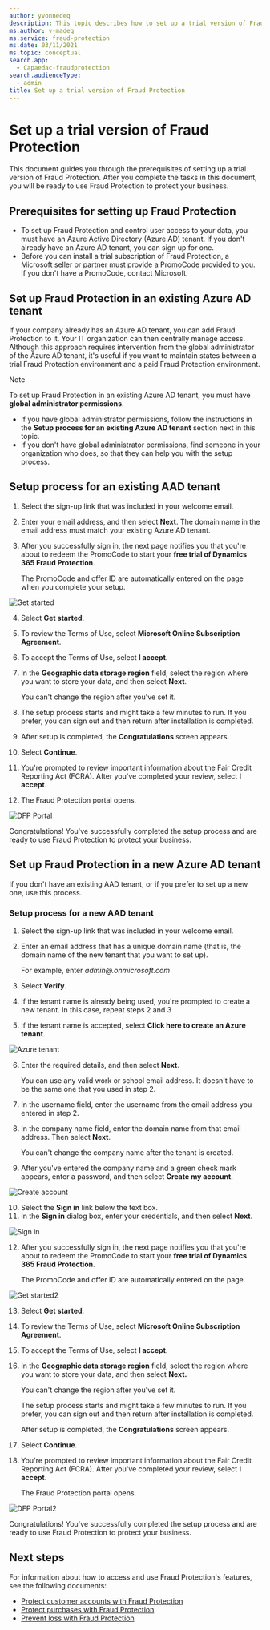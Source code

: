 ```yaml
---
author: yvonnedeq
description: This topic describes how to set up a trial version of Fraud Protection.
ms.author: v-madeq
ms.service: fraud-protection
ms.date: 03/11/2021
ms.topic: conceptual
search.app: 
  - Capaedac-fraudprotection
search.audienceType:
  - admin
title: Set up a trial version of Fraud Protection
---
```


# Set up a trial version of Fraud Protection

This document guides you through the prerequisites of setting up a trial version of Fraud Protection.
After you complete the tasks in this document, you will be ready to use Fraud Protection to protect your business.

## Prerequisites for setting up Fraud Protection

- To set up Fraud Protection and control user access to your data, you must have an Azure Active Directory (Azure AD) tenant. If you don't already have an Azure AD tenant, you can sign up for one.
- Before you can install a trial subscription of Fraud Protection, a Microsoft seller or partner must provide a PromoCode provided to you. If you don't have a PromoCode, contact Microsoft.

## Set up Fraud Protection in an existing Azure AD tenant	

If your company already has an Azure AD tenant, you can add Fraud Protection to it. Your IT organization can then centrally manage access.  Although this approach requires intervention from the global administrator of the Azure AD tenant, it's useful if you want to maintain states between a trial Fraud Protection environment and a paid Fraud Protection environment.

  > [!NOTE]
  > To set up Fraud Protection in an existing Azure AD tenant, you must have **global administrator permissions**.


- If you have global administrator permissions, follow the instructions in the **Setup process for an existing Azure AD tenant** section next in this topic.	
- If you don't have global administrator permissions, find someone in your organization who does, so that they can help you with the setup process.	

## Setup process for an existing AAD tenant	

1.	Select the sign-up link that was included in your welcome email.	
2.	Enter your email address, and then select **Next**. The domain name in the email address must match your existing Azure AD tenant.	
3.	After you successfully sign in, the next page notifies you that you're about to redeem the PromoCode to start your **free trial of Dynamics 365 Fraud Protection**.	

  	The PromoCode and offer ID are automatically entered on the page when you complete your setup.	

![Get started](media/promocode-images/get-started.png)	

4.	Select **Get started**.	
5.	To review the Terms of Use, select **Microsoft Online Subscription Agreement**.	
6.	To accept the Terms of Use, select **I accept**.	
7.	In the **Geographic data storage region** field, select the region where you want to store your data, and then select **Next**.	

    You can't change the region after you've set it.	

8.	The setup process starts and might take a few minutes to run. If you prefer, you can sign out and then return after installation is completed.	
9.	After setup is completed, the **Congratulations** screen appears.	
10.	Select **Continue**.	
11.	You're prompted to review important information about the Fair Credit Reporting Act (FCRA). After you've completed your review, select **I accept**.	
12.	The Fraud Protection portal opens.	

![DFP Portal](media/promocode-images/DFP-Portal.png)	

Congratulations! You've successfully completed the setup process and are ready to use Fraud Protection to protect your business.	

## Set up Fraud Protection in a new Azure AD tenant	

If you don't have an existing AAD tenant, or if you prefer to set up a new one, use this process.	

### Setup process for a new AAD tenant 	

1.	Select the sign-up link that was included in your welcome email.	
2.	Enter an email address that has a unique domain name (that is, the domain name of the new tenant that you want to set up).	

    For example, enter *admin@<your choice of domain name>.onmicrosoft.com*	

3.	Select **Verify**.	
4.	If the tenant name is already being used, you're prompted to create a new tenant. In this case, repeat steps 2 and 3	
5.	If the tenant name is accepted, select **Click here to create an Azure tenant**.	

![Azure tenant](media/promocode-images/create-azure-tenant.png)	

6.	Enter the required details, and then select **Next**.	

    You can use any valid work or school email address. It doesn't have to be the same one that you used in step 2.	

7.	In the username field, enter the username from the email address you entered in step 2.	
8.	In the company name field, enter the domain name from that email address. Then select **Next**.	

    You can't change the company name after the tenant is created.	

9.	After you've entered the company name and a green check mark appears, enter a password, and then select **Create my account**.	

![Create account](media/promocode-images/create-account.png)    	

10.	Select the **Sign in** link below the text box.	
11.	In the **Sign in** dialog box, enter your credentials, and then select **Next**.	

![Sign in](media/promocode-images/sign-in.png)	

12. After you successfully sign in, the next page notifies you that you're about to redeem the PromoCode to start your **free trial of Dynamics 365 Fraud Protection**. 	

    The PromoCode and offer ID are automatically entered on the page.	

![Get started2](media/promocode-images/get-started.png)	

13.	Select **Get started**.	
14.	To review the Terms of Use, select **Microsoft Online Subscription Agreement**.	
15.	To accept the Terms of Use, select **I accept**.	
16.	In the **Geographic data storage region** field, select the region where you want to store your data, and then select **Next.** 	

    You can't change the region after you've set it.	

    The setup process starts and might take a few minutes to run. If you prefer, you can sign out and then return after installation is completed.	

    After setup is completed, the **Congratulations** screen appears.	

17.	Select **Continue**.	
18.	You're prompted to review important information about the Fair Credit Reporting Act (FCRA). After you've completed your review, select **I accept**.	

    The Fraud Protection portal opens.	

![DFP Portal2](media/promocode-images/DFP-Portal.png)	

Congratulations! You've successfully completed the setup process and are ready to use Fraud Protection to protect your business.	

## Next steps

For information about how to access and use Fraud Protection's features, see the following documents:

- [Protect customer accounts with Fraud Protection](promocode-set-up-account-protection.md)
-	[Protect purchases with Fraud Protection](promocode-set-up-purchase-protection.md)
-	[Prevent loss with Fraud Protection](promocode-set-up-loss-prevention.md)
